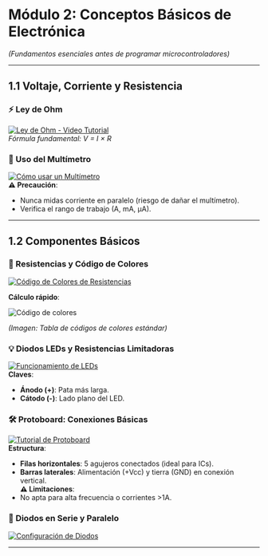 # **Módulo 2: Conceptos Básicos de Electrónica**  
*(Fundamentos esenciales antes de programar microcontroladores)*  

---

## **1.1 Voltaje, Corriente y Resistencia**  

### **⚡ Ley de Ohm**  
[![Ley de Ohm - Video Tutorial](https://img.youtube.com/vi/wHQrMuJAjak/maxresdefault.jpg)](https://www.youtube.com/watch?v=wHQrMuJAjak)  
*Fórmula fundamental: V = I × R*  

### **📏 Uso del Multímetro**  
[![Cómo usar un Multímetro](https://img.youtube.com/vi/9XGib6fpRpw/maxresdefault.jpg)](https://www.youtube.com/watch?v=9XGib6fpRpw)  
**⚠️ Precaución**:  
- Nunca midas corriente en paralelo (riesgo de dañar el multímetro).  
- Verifica el rango de trabajo (A, mA, µA).  

---

## **1.2 Componentes Básicos**  

### **🎨 Resistencias y Código de Colores**  

[![Código de Colores de Resistencias](https://img.youtube.com/vi/scl3N_HEpZQ/maxresdefault.jpg)](https://www.youtube.com/watch?v=scl3N_HEpZQ)  

**Cálculo rápido**:  

![Código de colores](https://www.electronics-tutorials.ws/wp-content/uploads/2018/05/resistor-resistor-colour-code-chart.png)  

*(Imagen: Tabla de códigos de colores estándar)*  

### **💡 Diodos LEDs y Resistencias Limitadoras**  
[![Funcionamiento de LEDs](https://img.youtube.com/vi/x0uIMIGqIBI/maxresdefault.jpg)](https://youtu.be/x0uIMIGqIBI)  
**Claves**:  
- **Ánodo (+)**: Pata más larga.  
- **Cátodo (-)**: Lado plano del LED.  

### **🛠️ Protoboard: Conexiones Básicas**  
[![Tutorial de Protoboard](https://img.youtube.com/vi/61C953UsX9I/maxresdefault.jpg)](https://www.youtube.com/watch?v=61C953UsX9I)  
**Estructura**:  
- **Filas horizontales**: 5 agujeros conectados (ideal para ICs).  
- **Barras laterales**: Alimentación (+Vcc) y tierra (GND) en conexión vertical.  
**⚠️ Limitaciones**:  
- No apta para alta frecuencia o corrientes >1A.  

### **🔌 Diodos en Serie y Paralelo**  
[![Configuración de Diodos](https://img.youtube.com/vi/O-PKDlaztoM/maxresdefault.jpg)](https://youtu.be/O-PKDlaztoM)  

---
